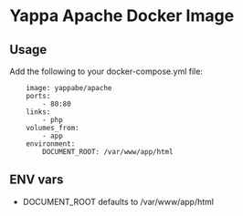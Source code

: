 # Yappa Apache Docker Image

## Usage

Add the following to your docker-compose.yml file:

```apache:
    image: yappabe/apache
    ports:
        - 80:80
    links:
        - php
    volumes_from:
        - app
    environment:
        DOCUMENT_ROOT: /var/www/app/html
```

## ENV vars

* DOCUMENT_ROOT defaults to /var/www/app/html